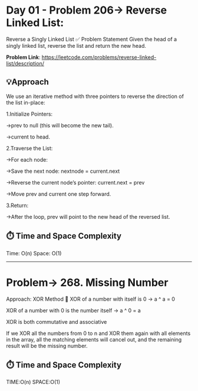 # Day 01 - Problem 206-> Reverse Linked List:
 Reverse a Singly Linked List
✅ Problem Statement
Given the head of a singly linked list, reverse the list and return the new head.

**Problem Link**: https://leetcode.com/problems/reverse-linked-list/description/

## 💡Approach
We use an iterative method with three pointers to reverse the direction of the list in-place:

1.Initialize Pointers:

->prev to null (this will become the new tail).

->current to head.

2.Traverse the List:

->For each node:

->Save the next node: nextnode = current.next

->Reverse the current node’s pointer: current.next = prev

->Move prev and current one step forward.

3.Return:

->After the loop, prev will point to the new head of the reversed list.


## ⏱️ Time and Space Complexity
Time: O(n)
Space: O(1)

------------------------------------------------------------------------------------------

# Problem-> 268. Missing Number
 Approach: XOR Method
🔸
XOR of a number with itself is 0 → a ^ a = 0

XOR of a number with 0 is the number itself → a ^ 0 = a

XOR is both commutative and associative

If we XOR all the numbers from 0 to n and XOR them again with all elements in the array, all the matching elements will cancel out, and the remaining result will be the missing number.

## ⏱️ Time and Space Complexity
TIME:O(n)
SPACE:O(1)

